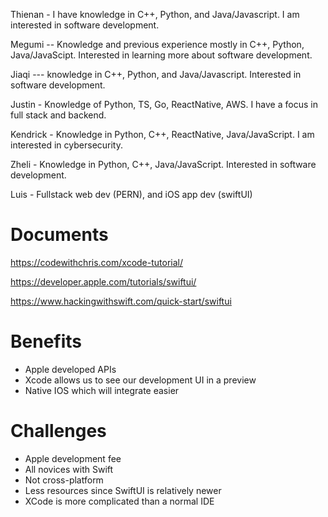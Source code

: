 Thienan - I have knowledge in C++, Python, and Java/Javascript. I am interested in software development. 

Megumi -- Knowledge and previous experience mostly in C++, Python, Java/JavaScipt. Interested in learning more about software development. 

Jiaqi --- knowledge in C++, Python, and Java/Javascript. Interested in software development.

Justin - Knowledge of Python, TS, Go, ReactNative, AWS. I have a focus in full stack and backend.

Kendrick - Knowledge in Python, C++, ReactNative, Java/JavaScript. I am interested in cybersecurity. 

Zheli - Knowledge in Python, C++, Java/JavaScript. Interested in software development. 

Luis - Fullstack web dev (PERN), and iOS app dev (swiftUI)

# Documents

https://codewithchris.com/xcode-tutorial/

https://developer.apple.com/tutorials/swiftui/

https://www.hackingwithswift.com/quick-start/swiftui

# Benefits

- Apple developed APIs
- Xcode allows us to see our development UI in a preview
- Native IOS which will integrate easier

# Challenges

- Apple development fee
- All novices with Swift
- Not cross-platform
- Less resources since SwiftUI is relatively newer
- XCode is more complicated than a normal IDE




